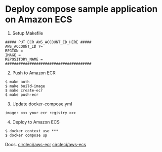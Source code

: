 # Deploy compose sample application on Amazon ECS

1. Setup Makefile

```
##### PUT_ECR_AWS_ACCOUNT_ID_HERE #####
AWS_ACCOUNT_ID ?=
REGION =
IMAGE =
REPOSITORY_NAME =
#######################################
```

2. Push to Amazon ECR

```
$ make auth
$ make build-image
$ make create-ecr
$ make push-ecr
```

3. Update docker-compose.yml
```
image: <<< your ecr registry >>>
```

4. Deploy to Amazon ECS

```
$ docker context use ***
$ docker compose up
```

Docs.
[circleci/aws-ecr](https://circleci.com/developer/orbs/orb/circleci/aws-ecr)
[circleci/aws-ecs](https://circleci.com/developer/orbs/orb/circleci/aws-ecs)
